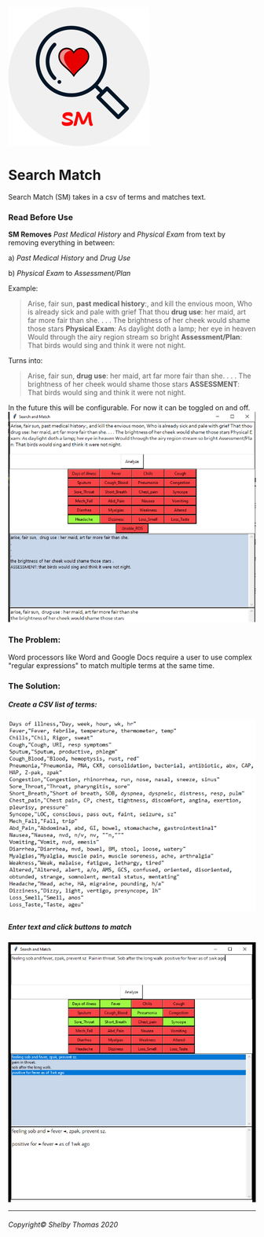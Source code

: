 ![SM Logo](images/logo-sms.png)
# Search Match

Search Match (SM) takes in a csv of terms and matches text. 

### Read Before Use
**SM Removes** *Past Medical History* and *Physical Exam* from text by removing everything in between:

a) *Past Medical History* and *Drug Use*

b) *Physical Exam* to *Assessment/Plan*

Example:
> Arise, fair sun, **past medical history**:, and kill the envious moon,
Who is already sick and pale with grief
That thou **drug use**: her maid, art far more fair than she. . . .
The brightness of her cheek would shame those stars
**Physical Exam**: As daylight doth a lamp; her eye in heaven
Would through the airy region stream so bright
**Assessment/Plan**: That birds would sing and think it were not night.

Turns into:

> Arise, fair sun, **drug use**: her maid, art far more fair than she. . . .
The brightness of her cheek would shame those stars
**ASSESSMENT**: That birds would sing and think it were not night.


In the future this will be configurable. For now it can be toggled on and off.
![SM Example](images/example1.PNG)

### The Problem:
Word processors like Word and Google Docs require a user to use complex "regular expressions" to match multiple terms at the same time.


### The Solution:
##### Create a CSV list of terms:

![SM Terms](images/terms-sm.png)


##### Enter text and click buttons to match


![SM Results](images/result-sm.png)

- - -
###### Copyright© Shelby Thomas 2020


